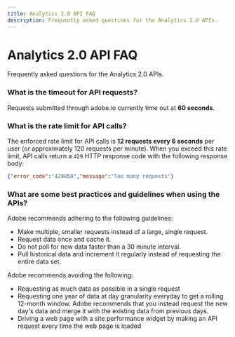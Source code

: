 ```yaml
---
title: Analytics 2.0 API FAQ
description: Frequently asked questions for the Analytics 2.0 APIs.
---
```


# Analytics 2.0 API FAQ

Frequently asked questions for the Analytics 2.0 APIs.

### What is the timeout for API requests?

Requests submitted through adobe.io currently time out at **60 seconds**.

### What is the rate limit for API calls?

The enforced rate limit for API calls is **12 requests every 6 seconds** per user (or approximately 120 requests per minute). When you exceed this rate limit, API calls return a `429` HTTP response code with the following response body:

```json
{"error_code":"429050","message":"Too many requests"}
```

### What are some best practices and guidelines when using the APIs?

Adobe recommends adhering to the following guidelines:

* Make multiple, smaller requests instead of a large, single request.
* Request data once and cache it.
* Do not poll for new data faster than a 30 minute interval.
* Pull historical data and increment it regularly instead of requesting the entire data set.

Adobe recommends avoiding the following:

* Requesting as much data as possible in a single request
* Requesting one year of data at day granularity everyday to get a rolling 12-month window. Adobe recommends that you instead request the new day's data and merge it with the existing data from previous days.
* Driving a web page with a site performance widget by making an API request every time the web page is loaded
